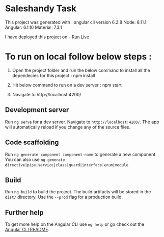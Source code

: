 # Saleshandy Task

This project was generated with :
   angular cli version 6.2.8
   Node: 8.11.1
   Angular: 6.1.10
   Material: 7.3.1

I have deployed this project on - [Run Live](http://stale-stomach.surge.sh/?target="_blank") 
# To run on local follow below steps :

  1. Open the project folder and run the below command to install all the dependecies for this project :
     npm install

  2. Hit below command to run on a dev server :
     npm start

  3. Navigate to http://localhost:4200/

## Development server

Run `ng serve` for a dev server. Navigate to `http://localhost:4200/`. The app will automatically reload if you change any of the source files.

## Code scaffolding

Run `ng generate component component-name` to generate a new component. You can also use `ng generate directive|pipe|service|class|guard|interface|enum|module`.

## Build

Run `ng build` to build the project. The build artifacts will be stored in the `dist/` directory. Use the `--prod` flag for a production build.


## Further help

To get more help on the Angular CLI use `ng help` or go check out the [Angular CLI README](https://github.com/angular/angular-cli/blob/master/README.md).
